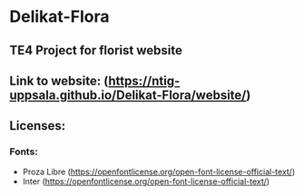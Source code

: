 # Delikat-Flora
## TE4 Project for florist website

## Link to website: (https://ntig-uppsala.github.io/Delikat-Flora/website/)

## Licenses:

### Fonts:

- Proza Libre (https://openfontlicense.org/open-font-license-official-text/)
- Inter (https://openfontlicense.org/open-font-license-official-text/)
